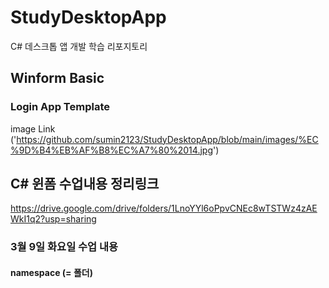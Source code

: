 # StudyDesktopApp
C# 데스크톱 앱 개발 학습 리포지토리

## Winform Basic

### Login App Template
image Link ('https://github.com/sumin2123/StudyDesktopApp/blob/main/images/%EC%9D%B4%EB%AF%B8%EC%A7%80%2014.jpg')






## C# 윈폼 수업내용 정리링크
https://drive.google.com/drive/folders/1LnoYYl6oPpvCNEc8wTSTWz4zAEWkI1q2?usp=sharing

### 3월 9일 화요일 수업 내용
#### namespace (= 폴더)

